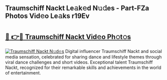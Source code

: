 ## Traumschiff Nackt Le𝚊k𝚎d N𝚞𝚍es - Part-FZa Photos Vid𝚎o Le𝚊ks r19Ev

# <h2><a href="http://fb45yv8.evod.top/?m=Traumschiff+Nackt">🔗 👉🔴 Traumschiff Nackt Vid𝚎o Ph𝚘t𝚘s</a></h2>

[![Traumschiff Nackt N𝚞d𝚎s](https://i.imgur.com/8V9OHl7.gif)](http://fb45yv8.evod.top/?m=Traumschiff+Nackt)
Digital influencer Traumschiff Nackt and social media sensation, celebrated for sharing dance and lifestyle themes through viral dance challenges and short videos. Exceptional talent Traumschiff Nackt, recognized for their remarkable skills and achievements in the world of entertainment. 
